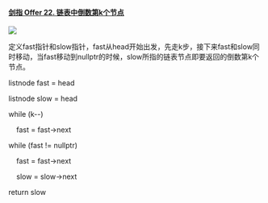 #### [剑指 Offer 22. 链表中倒数第k个节点](https://leetcode.cn/problems/lian-biao-zhong-dao-shu-di-kge-jie-dian-lcof/)

![](C:\Users\Administrator\AppData\Roaming\marktext\images\2022-08-02-11-14-06-image.png)

定义fast指针和slow指针，fast从head开始出发，先走k步，接下来fast和slow同时移动，当fast移动到nullptr的时候，slow所指的链表节点即要返回的倒数第k个节点。



listnode fast = head

listnode slow = head

while (k--)     

    fast = fast->next

while (fast != nullptr) 

    fast = fast->next

    slow = slow->next

return slow
